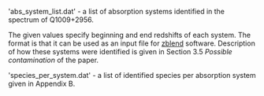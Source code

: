 'abs_system_list.dat' - a list of absorption systems identified in the spectrum of Q1009+2956.

The given values specify beginning and end redshifts of each system. The format is that it can be used as an input file for [zblend](https://github.com/vincentdumont/zblend) software. Description of how these systems were identified is given in Section 3.5 *Possible contamination* of the paper.

'species_per_system.dat' - a list of identified species per absorption system given in Appendix B.
